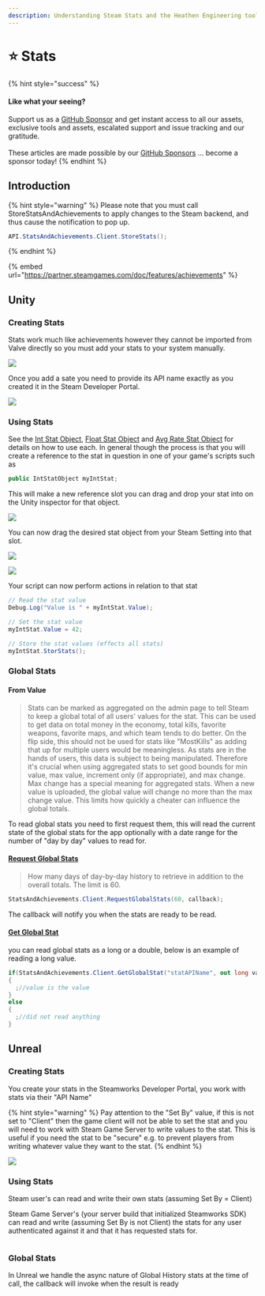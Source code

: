 ```yaml
---
description: Understanding Steam Stats and the Heathen Engineering tool kit
---
```


# ⭐ Stats

{% hint style="success" %}
#### Like what your seeing?

Support us as a [GitHub Sponsor](../../../become-a-sponsor/) and get instant access to all our assets, exclusive tools and assets, escalated support and issue tracking and our gratitude.\
\
These articles are made possible by our [GitHub Sponsors](../../../become-a-sponsor/) ... become a sponsor today!
{% endhint %}

## &#x20;Introduction

{% hint style="warning" %}
Please note that you must call StoreStatsAndAchievements to apply changes to the Steam backend, and thus cause the notification to pop up.

```csharp
API.StatsAndAchievements.Client.StoreStats();
```
{% endhint %}

{% embed url="https://partner.steamgames.com/doc/features/achievements" %}

## Unity

### Creating Stats

Stats work much like achievements however they cannot be imported from Valve directly so you must add your stats to your system manually.

![](<../../../.gitbook/assets/image (188) (1) (1) (1).png>)

Once you add a sate you need to provide its API name exactly as you created it in the Steam Developer Portal.

![](<../../../.gitbook/assets/image (160) (1) (1).png>)

### Using Stats

See the [Int Stat Object](../../../toolkit-for-steamworks/unity/classes-and-structs/int-stat.md), [Float Stat Object](../../../toolkit-for-steamworks/unity/classes-and-structs/float-stat.md) and [Avg Rate Stat Object](../../../toolkit-for-steamworks/unity/classes-and-structs/avg-rate-stat.md) for details on how to use each. In general though the process is that you will create a reference to the stat in question in one of your game's scripts such as

```csharp
public IntStatObject myIntStat;
```

This will make a new reference slot you can drag and drop your stat into on the Unity inspector for that object.

![](<../../../.gitbook/assets/image (174) (1) (1) (1).png>)

You can now drag the desired stat object from your Steam Setting into that slot.

![](<../../../.gitbook/assets/image (159) (1) (1) (1).png>)

![](<../../../.gitbook/assets/image (161) (1) (1) (1) (1) (1).png>)

Your script can now perform actions in relation to that stat

```csharp
// Read the stat value
Debug.Log("Value is " + myIntStat.Value);

// Set the stat value
myIntStat.Value = 42;

// Store the stat values (effects all stats)
myIntStat.StorStats();
```

### Global Stats

#### From Value

> Stats can be marked as aggregated on the admin page to tell Steam to keep a global total of all users' values for the stat. This can be used to get data on total money in the economy, total kills, favorite weapons, favorite maps, and which team tends to do better. On the flip side, this should not be used for stats like "MostKills" as adding that up for multiple users would be meaningless. As stats are in the hands of users, this data is subject to being manipulated. Therefore it's crucial when using aggregated stats to set good bounds for min value, max value, increment only (if appropriate), and max change. Max change has a special meaning for aggregated stats. When a new value is uploaded, the global value will change no more than the max change value. This limits how quickly a cheater can influence the global totals.

To read global stats you need to first request them, this will read the current state of the global stats for the app optionally with a date range for the number of "day by day" values to read for.

#### [Request Global Stats](../../../toolkit-for-steamworks/unity/api/statsandachievements.client.md#requestglobalstats)

> How many days of day-by-day history to retrieve in addition to the overall totals. The limit is 60.

```csharp
StatsAndAchievements.Client.RequestGlobalStats(60, callback);
```

The callback will notify you when the stats are ready to be read.

#### [Get Global Stat](../../../toolkit-for-steamworks/unity/api/statsandachievements.client.md#getglobalstat)

you can read global stats as a long or a double, below is an example of reading a long value.

```csharp
if(StatsAndAchievements.Client.GetGlobalStat("statAPIName", out long value))
{
  ;//value is the value
}
else
{
  ;//did not read anything
}
```

## Unreal

### Creating Stats

You create your stats in the Steamworks Developer Portal, you work with stats via their "API Name"

{% hint style="warning" %}
Pay attention to the "Set By" value, if this is not set to "Client" then the game client will not be able to set the stat and you will need to work with Steam Game Server to write values to the stat. This is useful if you need the stat to be "secure" e.g. to prevent players from writing whatever value they want to the stat.
{% endhint %}

![](<../../../.gitbook/assets/image (160) (1) (1).png>)

### Using Stats

Steam user's can read and write their own stats (assuming Set By = Client)&#x20;

Steam Game Server's (your server build that initialized Steamworks SDK) can read and write (assuming Set By is not Client) the stats for any user authenticated against it and that it has requested stats for.

<figure><img src="../../../.gitbook/assets/image (418).png" alt=""><figcaption></figcaption></figure>

### Global Stats

In Unreal we handle the async nature of Global History stats at the time of call, the callback will invoke when the result is ready

<figure><img src="../../../.gitbook/assets/image (420).png" alt=""><figcaption></figcaption></figure>

